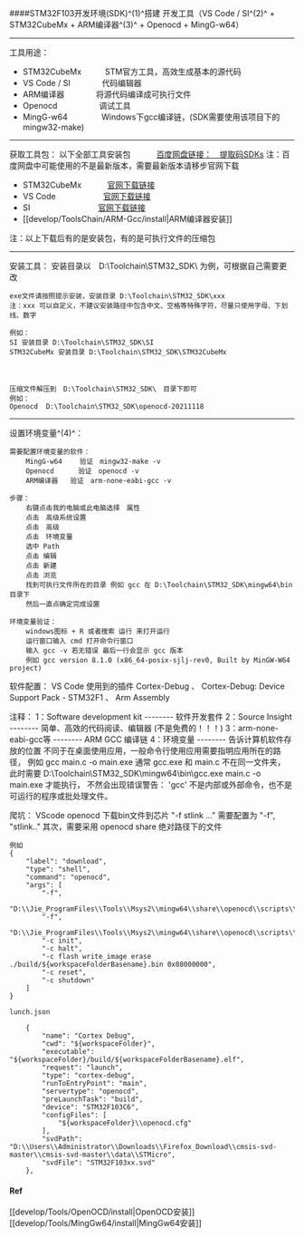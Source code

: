 
####STM32F103开发环境(SDK)^(1)^搭建
开发工具（VS Code / SI^(2)^ + STM32CubeMx + ARM编译器^(3)^ + Openocd + MingG-w64）
___
工具用途：
 - STM32CubeMx　　　STM官方工具，高效生成基本的源代码
 - VS Code / SI　　　　代码编辑器
 - ARM编译器　　　　将源代码编译成可执行文件
 - Openocd  　　　　　调试工具
 - MingG-w64  　　　　Windows下gcc编译链，(SDK需要使用该项目下的mingw32-make)
___
获取工具包：
以下全部工具安装包　　　 [百度网盘链接：　提取码SDKs](https://pan.baidu.com/s/13Xn5jRx2dA_AOu9-vTngMg "Title")
注：百度网盘中可能使用的不是最新版本，需要最新版本请移步官网下载

 - STM32CubeMx　　　 [官网下载链接](https://www.st.com/zh/development-tools/stm32cubemx.html#get-software "Title")
 - VS Code　　　　　　[官网下载链接](https://code.visualstudio.com/Download# "Title")
 -  SI  　　　　　　　　 [官网下载链接](https://www.sourceinsight.com/download/ "Title")
 -  [[develop/ToolsChain/ARM-Gcc/install|ARM编译器安装]]

注：以上下载后有的是安装包，有的是可执行文件的压缩包
___
安装工具：
安装目录以　D:\Toolchain\STM32_SDK\ 为例，可根据自己需要更改

	exe文件请按照提示安装，安装目录 D:\Toolchain\STM32_SDK\xxx
	注：xxx 可以自定义，不建议安装路径中包含中文、空格等特殊字符，尽量只使用字母、下划线、数字

	例如：
	SI 安装目录 D:\Toolchain\STM32_SDK\SI
	STM32CubeMx 安装目录 D:\Toolchain\STM32_SDK\STM32CubeMx
　　
  
	压缩文件解压到　D:\Toolchain\STM32_SDK\　目录下即可
	例如：
	Openocd  D:\Toolchain\STM32_SDK\openocd-20211118
___
设置环境变量^(4)^：

	需要配置环境变量的软件：
		MingG-w64　　 验证　mingw32-make -v
		Openocd　　 　验证　openocd -v
		ARM编译器	 验证　arm-none-eabi-gcc -v

	步骤：
		右键点击我的电脑或此电脑选择　属性
		点击　高级系统设置
		点击　高级
		点击　环境变量
		选中 Path
		点击 编辑
		点击 新建
		点击 浏览
		找到可执行文件所在的目录 例如 gcc 在 D:\Toolchain\STM32_SDK\mingw64\bin目录下
		然后一直点确定完成设置
		
	环境变量验证：
		windows图标 + R 或者搜索 运行 来打开运行
		运行窗口输入 cmd 打开命令行窗口
		输入 gcc -v 若无错误 最后一行会显示 gcc 版本
		例如 gcc version 8.1.0 (x86_64-posix-sjlj-rev0, Built by MinGW-W64 project)

软件配置：
	VS Code 使用到的插件 Cortex-Debug 、 Cortex-Debug: Device Support Pack - STM32F1 、 Arm Assembly

 



注释：
	1：Software development kit -------- 软件开发套件
	2：Source Insight -------- 简单、高效的代码阅读、编辑器 (不是免费的！！！)
	3：arm-none-eabi-gcc等 -------- ARM GCC 编译链
	4：环境变量 -------- 告诉计算机软件存放的位置
	不同于在桌面使用应用，一般命令行使用应用需要指明应用所在的路径，
	例如 gcc main.c -o main.exe 通常 gcc.exe 和 main.c 不在同一文件夹，
	此时需要 D:\Toolchain\STM32_SDK\mingw64\bin\gcc.exe main.c -o main.exe 才能执行，
	不然会出现错误警告： 'gcc' 不是内部或外部命令，也不是可运行的程序或批处理文件。

爬坑：
	VScode openocd 下载bin文件到芯片
    "-f stlink ..."
    需要配置为
    "-f",
    "stlink.."
    其次，需要采用 openocd share 绝对路径下的文件
    
    例如
    {
        "label": "download",
        "type": "shell",
        "command": "openocd",
        "args": [
            "-f",
            "D:\\Jie_ProgramFiles\\Tools\\Msys2\\mingw64\\share\\openocd\\scripts\\interface\\stlink.cfg",
            "-f",
            "D:\\Jie_ProgramFiles\\Tools\\Msys2\\mingw64\\share\\openocd\\scripts\\target\\stm32f1x.cfg",
            "-c init",
            "-c halt",
            "-c flash write_image erase ./build/${workspaceFolderBasename}.bin 0x08000000",
            "-c reset",
            "-c shutdown"
        ]
    }

	lunch.json

        {
            "name": "Cortex Debug",
            "cwd": "${workspaceFolder}",
            "executable": "${workspaceFolder}/build/${workspaceFolderBasename}.elf",
            "request": "launch",
            "type": "cortex-debug",
            "runToEntryPoint": "main",
            "servertype": "openocd",
            "preLaunchTask": "build",
            "device": "STM32F103C6",
            "configFiles": [
                "${workspaceFolder}\\openocd.cfg"
            ],
            "svdPath": "D:\\Users\\Administrator\\Downloads\\Firefox_Download\\cmsis-svd-master\\cmsis-svd-master\\data\\STMicro",
            "svdFile": "STM32F103xx.svd"
        },

#### Ref
[[develop/Tools/OpenOCD/install|OpenOCD安装]]
[[develop/Tools/MingGw64/install|MingGw64安装]]
